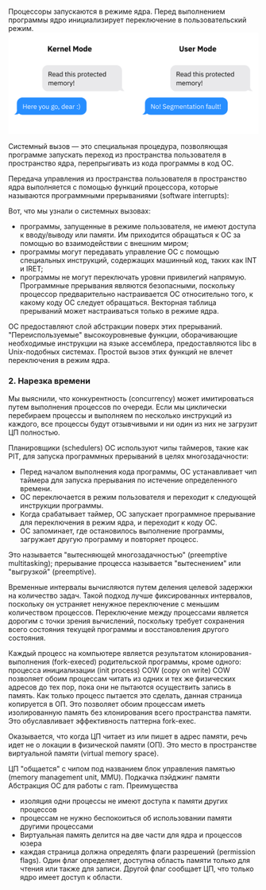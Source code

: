Процессоры запускаются в режиме ядра. Перед выполнением программы ядро инициализирует переключение в пользовательский
режим.
![](img/computer1.png)

Системный вызов — это специальная процедура, позволяющая программе запускать переход из пространства пользователя в
пространство ядра, перепрыгивать из кода программы в код ОС.

Передача управления из пространства пользователя в пространство ядра выполняется с помощью функций процессора, которые
называются программными прерываниями (software interrupts):

Вот, что мы узнали о системных вызовах:

- программы, запущенные в режиме пользователя, не имеют доступа к вводу/выводу или памяти. Им приходится обращаться к ОС
  за помощью во взаимодействии с внешним миром;
- программы могут передавать управление ОС с помощью специальных инструкций, содержащих машинный код, таких как INT и
  IRET;
- программы не могут переключать уровни привилегий напрямую. Программные прерывания являются безопасными, поскольку
  процессор предварительно настраивается ОС относительно того, к какому коду ОС следует обращаться. Векторная таблица
  прерываний может настраиваться только в режиме ядра.

ОС предоставляют слой абстракции поверх этих прерываний. "Переиспользуемые" высокоуровневые функции, оборачивающие
необходимые инструкции на языке ассемблера, предоставляются libc в Unix-подобных системах.
Простой вызов этих функций не влечет переключения в режим ядра.

### 2. Нарезка времени

Мы выяснили, что конкурентность (concurrency) может имитироваться путем выполнения процессов по очереди. Если мы
циклически перебираем процессы и выполняем по несколько инструкций из каждого, все процессы будут отзывчивыми и ни один
из них не загрузит ЦП полностью.

Планировщики (schedulers) ОС используют чипы таймеров, такие как PIT, для запуска программных прерываний в целях
многозадачности:

- Перед началом выполнения кода программы, ОС устанавливает чип таймера для запуска прерывания по истечение
  определенного времени.
- ОС переключается в режим пользователя и переходит к следующей инструкции программы.
- Когда срабатывает таймер, ОС запускает программное прерывание для переключения в режим ядра, и переходит к коду ОС.
- ОС запоминает, где остановилось выполнение программы, загружает другую программу и повторяет процесс.

Это называется "вытесняющей многозадачностью" (preemptive multitasking); прерывание процесса называется "вытеснением"
или "выгрузкой" (preemptive).

Временные интервалы вычисляются путем деления целевой задержки на количество задач. Такой подход лучше фиксированных
интервалов, поскольку он устраняет ненужное переключение с меньшим количеством процессов.
Переключение между процессами является дорогим с точки зрения вычислений, поскольку требует сохранения всего состояния
текущей программы и восстановления другого состояния.

Каждый процесс на компьютере является результатом клонирования-выполнения (fork-execed) родительской программы, кроме
одного: процесса инициализации (init process)
COW (copy on write) COW позволяет обоим процессам читать из одних и тех же физических адресов до тех пор, пока они не
пытаются осуществить запись в память. Как только процесс пытается это сделать, данная страница копируется в ОП. Это
позволяет обоим процессам иметь изолированную память без клонирования всего пространства памяти. Это обуславливает
эффективность паттерна fork-exec.

Оказывается, что когда ЦП читает из или пишет в адрес памяти, речь идет не о локации в физической памяти (ОП). Это место
в пространстве виртуальной памяти (virtual memory space).

ЦП "общается" с чипом под названием блок управления памятью (memory management unit, MMU).
Подкачка пэйджинг памяти
Абстракция ОС для работы с ram.
Преимущества

- изоляция одни процессы не имеют доступа к памяти других процессов
- процессам не нужно беспокоиться об использовании памяти другими процессами
- Виртуальная память делится на две части для ядра и процессов юзера
- каждая страница должна определять флаги разрешений (permission flags). Один флаг определяет, доступна область памяти
  только для чтения или также для записи. Другой флаг сообщает ЦП, что только ядро имеет доступ к области.